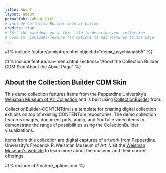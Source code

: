 ```yaml
---
title: About
layout: about
permalink: /about.html
# include CollectionBuilder info at bottom
credits: true
# Edit the markdown on in this file to describe your collection
# Look in _includes/feature for options to add features to the page
---
```


#{% include feature/jumbotron.html objectid="demo_psychiana565" %}

#{% include feature/nav-menu.html sections="About the Collection Builder CDM Skin;About the About Page" %}

## About the Collection Builder CDM Skin

This demo collection features items from the Pepperdine University’s [Weisman Museum of Art Collection](https://cdm15730.contentdm.oclc.org/digital/collection/p15730coll35),and is built using [CollectionBuilder](https://github.com/CollectionBuilder/collectionbuilder-gh) from: 

CollectionBuilder-CONTENTdm is a template for creating digital collection exhibits on top of existing CONTENTdm repositories. The demo collection features images, document pdfs, audio, and YouTube video items to demonstrate the range of possibilities using the CollectionBuilder visualizations.

Items from this collection are digital captures of artwork from Pepperdine University’s Frederick R. Weisman Museum of Art. Visit the [Weisman Museum's website](https://arts.pepperdine.edu/museum/) to learn more about the museum and their current offerings. 

#{% include cb/feature_options.md %}
